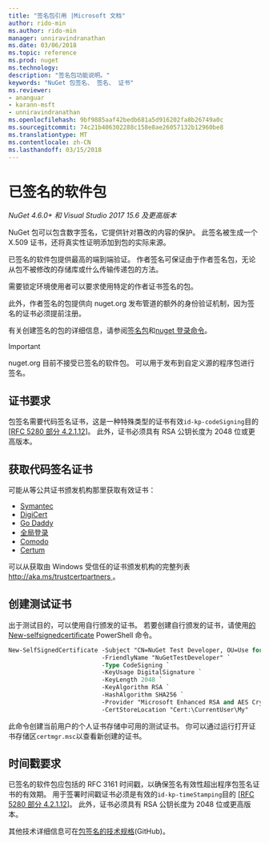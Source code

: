 ```yaml
---
title: "签名包引用 |Microsoft 文档"
author: rido-min
ms.author: rido-min
manager: unniravindranathan
ms.date: 03/06/2018
ms.topic: reference
ms.prod: nuget
ms.technology: 
description: "签名包功能说明。"
keywords: "NuGet 包签名、 签名、 证书"
ms.reviewer:
- ananguar
- karann-msft
- unniravindranathan
ms.openlocfilehash: 9bf9885aaf42bedb681a5d916202fa8b26749a0c
ms.sourcegitcommit: 74c21b406302288c158e8ae26057132b12960be8
ms.translationtype: MT
ms.contentlocale: zh-CN
ms.lasthandoff: 03/15/2018
---
```

# <a name="signed-packages"></a>已签名的软件包

*NuGet 4.6.0+ 和 Visual Studio 2017 15.6 及更高版本*

NuGet 包可以包含数字签名，它提供针对篡改的内容的保护。 此签名被生成一个 X.509 证书，还将真实性证明添加到包的实际来源。

已签名的软件包提供最高的端到端验证。 作者签名可保证由于作者签名包，无论从包不被修改的存储库或什么传输传递包的方法。

需要锁定环境使用者可以要求使用特定的作者证书签名的包。

此外，作者签名的包提供向 nuget.org 发布管道的额外的身份验证机制，因为签名的证书必须提前注册。

有关创建签名的包的详细信息，请参阅[签名包](../create-packages/Sign-a-package.md)和[nuget 登录命令](../tools/cli-ref-sign.md)。

> [!Important]
> nuget.org 目前不接受已签名的软件包。 可以用于发布到自定义源的程序包进行签名。

## <a name="certificate-requirements"></a>证书要求

包签名需要代码签名证书，这是一种特殊类型的证书有效`id-kp-codeSigning`目的 [[RFC 5280 部分 4.2.1.12](https://tools.ietf.org/html/rfc5280#section-4.2.1.12)]。 此外，证书必须具有 RSA 公钥长度为 2048 位或更高版本。

## <a name="get-a-code-signing-certificate"></a>获取代码签名证书

可能从等公共证书颁发机构那里获取有效证书：

- [Symantec](https://trustcenter.websecurity.symantec.com/process/trust/productOptions?productType=SoftwareValidationClass3)
- [DigiCert](https://www.digicert.com/code-signing/)
- [Go Daddy](https://www.godaddy.com/web-security/code-signing-certificate)
- [全局登录](https://www.globalsign.com/en/code-signing-certificate/)
- [Comodo](https://www.comodo.com/e-commerce/code-signing/code-signing-certificate.php)
- [Certum](https://www.certum.eu/certum/cert,offer_en_open_source_cs.xml) 

可以从获取由 Windows 受信任的证书颁发机构的完整列表[ http://aka.ms/trustcertpartners ](http://aka.ms/trustcertpartners)。

## <a name="create-a-test-certificate"></a>创建测试证书

出于测试目的，可以使用自行颁发的证书。 若要创建自行颁发的证书，请使用[的 New-selfsignedcertificate](https://docs.microsoft.com/en-us/powershell/module/pkiclient/new-selfsignedcertificate) PowerShell 命令。

```ps
New-SelfSignedCertificate -Subject "CN=NuGet Test Developer, OU=Use for testing purposes ONLY" `
                          -FriendlyName "NuGetTestDeveloper" `
                          -Type CodeSigning `
                          -KeyUsage DigitalSignature `
                          -KeyLength 2048 `
                          -KeyAlgorithm RSA `
                          -HashAlgorithm SHA256 `
                          -Provider "Microsoft Enhanced RSA and AES Cryptographic Provider" `
                          -CertStoreLocation "Cert:\CurrentUser\My" 
```

此命令创建当前用户的个人证书存储中可用的测试证书。 你可以通过运行打开证书存储区`certmgr.msc`以查看新创建的证书。

## <a name="timestamp-requirements"></a>时间戳要求

已签名的软件包应包括的 RFC 3161 时间戳，以确保签名有效性超出程序包签名证书的有效期。 用于签署时间戳证书必须是有效的`id-kp-timeStamping`目的 [[RFC 5280 部分 4.2.1.12](https://tools.ietf.org/html/rfc5280#section-4.2.1.12)]。 此外，证书必须具有 RSA 公钥长度为 2048 位或更高版本。

其他技术详细信息可在[包签名的技术规格](https://github.com/NuGet/Home/wiki/Package-Signatures-Technical-Details)(GitHub)。
